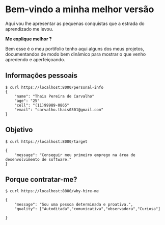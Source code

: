 # Bem-vindo a minha melhor versão

Aqui vou lhe apresentar as pequenas conquistas que a estrada do aprendizado me levou. 

 **Me explique melhor ?**

Bem esse é o meu portifolio tenho aqui alguns dos meus projetos, documentandos de modo bem dinâmico para mostrar o que venho apredendo e aperfeiçoando.

## Informações pessoais

<div class="termy">

```console
$ curl https://localhost:8000/personal-info
{
    "name": "Thais Pereira de Carvalho"
    "age": "25"
    "cell": "(11)99989-0865"
    "email": "carvalho.thais0301@gmail.com"
}
```
</div>

## Objetivo 

<div class="termy">

```console
$ curl https://localhost:8000/target

{
    "message": "Conseguir meu primeiro emprego na área de desenvolvimento de software."
}
```
</div>

## Porque contratar-me? 

<div class="termy">

```console
$ curl https://localhost:8000/why-hire-me

{
    "message": "Sou uma pessoa determinada e proativa.",
    "quality": ["Autoditada","comunicativa","observadora","Curiosa"]

}
```
</div>
